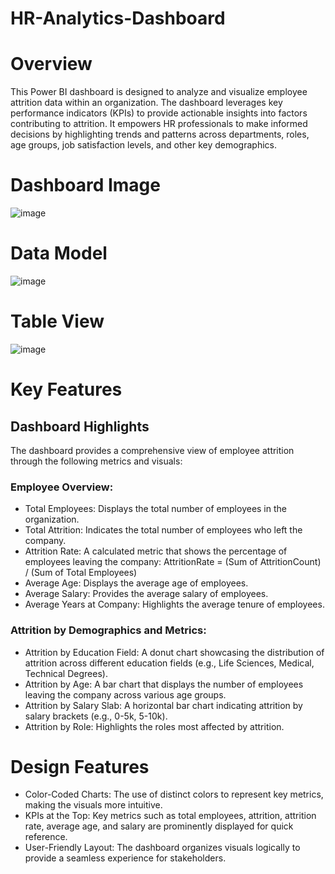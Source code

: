 # HR-Analytics-Dashboard
# Overview
This Power BI dashboard is designed to analyze and visualize employee attrition data within an organization. The dashboard leverages key performance indicators (KPIs) to provide actionable insights into factors contributing to attrition. It empowers HR professionals to make informed decisions by highlighting trends and patterns across departments, roles, age groups, job satisfaction levels, and other key demographics.
# Dashboard Image
![image](https://github.com/user-attachments/assets/034ce750-af84-44f2-9dcd-d627ea9274f8)
# Data Model
![image](https://github.com/user-attachments/assets/29de66e8-2fcb-4ccc-929c-b8ba90e6cdad)
# Table View
![image](https://github.com/user-attachments/assets/f10f1df6-bfdf-4b0a-b7bd-b339b2093a70)
# Key Features
## Dashboard Highlights
The dashboard provides a comprehensive view of employee attrition through the following metrics and visuals:
### Employee Overview:
- Total Employees: Displays the total number of employees in the organization.
- Total Attrition: Indicates the total number of employees who left the company.
- Attrition Rate: A calculated metric that shows the percentage of employees leaving the company:
  AttritionRate = (Sum of AttritionCount) / (Sum of Total Employees)
- Average Age: Displays the average age of employees.
- Average Salary: Provides the average salary of employees.
- Average Years at Company: Highlights the average tenure of employees.
### Attrition by Demographics and Metrics:
- Attrition by Education Field: A donut chart showcasing the distribution of attrition across different education fields (e.g., Life Sciences, Medical, Technical Degrees).
- Attrition by Age: A bar chart that displays the number of employees leaving the company across various age groups.
- Attrition by Salary Slab: A horizontal bar chart indicating attrition by salary brackets (e.g., 0-5k, 5-10k).
- Attrition by Role: Highlights the roles most affected by attrition.
# Design Features
- Color-Coded Charts: The use of distinct colors to represent key metrics, making the visuals more intuitive.
- KPIs at the Top: Key metrics such as total employees, attrition, attrition rate, average age, and salary are prominently displayed for quick reference.
- User-Friendly Layout: The dashboard organizes visuals logically to provide a seamless experience for stakeholders.


